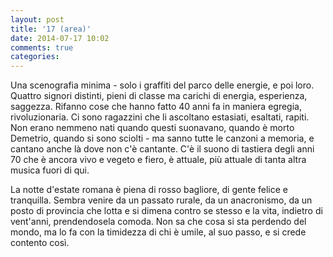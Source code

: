 ```yaml
---
layout: post
title: '17 (area)'
date: 2014-07-17 10:02
comments: true
categories: 
---
```

Una scenografia minima - solo i graffiti del parco delle energie, e poi loro. Quattro signori distinti, pieni di classe ma carichi di energia, esperienza, saggezza. Rifanno cose che hanno fatto 40 anni fa in maniera egregia, rivoluzionaria. Ci sono ragazzini che li ascoltano estasiati, esaltati, rapiti. Non erano nemmeno nati quando questi suonavano, quando è morto Demetrio, quando si sono sciolti - ma sanno tutte le canzoni a memoria, e cantano anche là dove non c'è cantante. C'è il suono di tastiera degli anni 70 che è ancora vivo e vegeto e fiero, è attuale, più attuale di tanta altra musica fuori di qui.

La notte d'estate romana è piena di rosso bagliore, di gente felice e tranquilla. Sembra venire da un passato rurale, da un anacronismo, da un posto di provincia che lotta e si dimena contro se stesso e la vita, indietro di vent'anni, prendendosela comoda. Non sa che cosa si sta perdendo del mondo, ma lo fa con la timidezza di chi è umile, al suo passo, e si crede contento così.